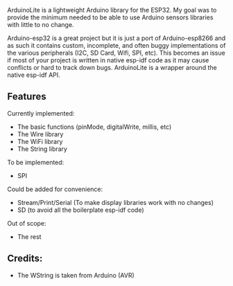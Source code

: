 ArduinoLite is a lightweight Arduino library for the ESP32. My goal was to provide the minimum needed to be able to use Arduino sensors libraries with little to no change.

Arduino-esp32 is a great project but it is just a port of Arduino-esp8266 and as such it contains custom, incomplete, 
and often buggy implementations of the various peripherals (I2C, SD Card, Wifi, SPI, etc). This becomes an issue if
most of your project is written in native esp-idf code as it may cause conflicts or hard to track down bugs. ArduinoLite
is a wrapper around the native esp-idf API.

## Features

Currently implemented:
- The basic functions (pinMode, digitalWrite, millis, etc)
- The Wire library
- The WiFi library
- The String library

To be implemented:
- SPI

Could be added for convenience:
- Stream/Print/Serial (To make display libraries work with no changes)
- SD (to avoid all the boilerplate esp-idf code)

Out of scope:
- The rest


## Credits:
- The WString is taken from Arduino (AVR)
